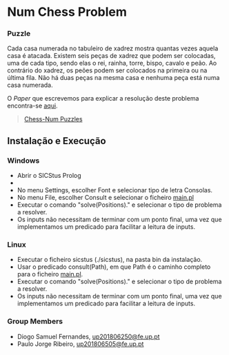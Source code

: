 # Num Chess Problem

### Puzzle
Cada casa numerada no tabuleiro de xadrez mostra quantas vezes aquela casa é atacada. 
Existem seis peças de xadrez que podem ser colocadas, uma de cada tipo, sendo elas o rei, rainha, torre, bispo, cavalo e peão. 
Ao contrário do xadrez, os peões podem ser colocados na primeira ou na última fila. Não há duas peças na mesma casa e nenhuma peça está numa casa numerada.

O *Paper* que escrevemos para explicar a resolução deste problema encontra-se [aqui](./paper.pdf).

> [Chess-Num Puzzles](https://erich-friedman.github.io/puzzle/chessnum/)

## Instalação e Execução
### Windows
- Abrir o SICStus Prolog
- 
- No menu Settings, escolher Font e selecionar tipo de letra Consolas.
- No menu File, escolher Consult e selecionar o ficheiro [main.pl](./source/main.pl)
- Executar o comando "solve(Positions)." e selecionar o tipo de problema a resolver.
- Os inputs não necessitam de terminar com um ponto final, uma vez que implementamos um predicado para facilitar a leitura de inputs.

### Linux
- Executar o ficheiro sicstus (./sicstus), na pasta bin da instalação.
- Usar o predicado consult(Path), em que Path é o caminho completo para o ficheiro [main.pl](./source/main.pl).
- Executar o comando "solve(Positions)." e selecionar o tipo de problema a resolver.
- Os inputs não necessitam de terminar com um ponto final, uma vez que implementamos um predicado para facilitar a leitura de inputs.

### Group Members
- Diogo Samuel Fernandes, up201806250@fe.up.pt
- Paulo Jorge Ribeiro, up201806505@fe.up.pt

